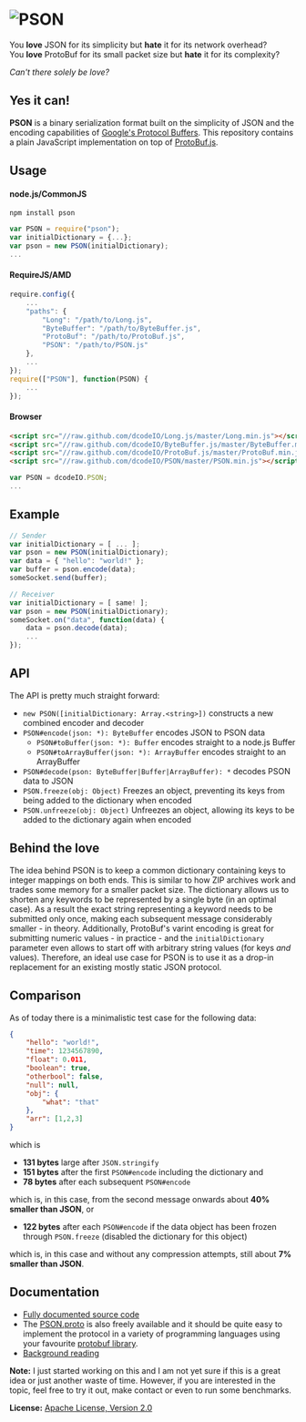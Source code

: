 ![PSON](https://raw.github.com/dcodeIO/PSON/master/PSON.png)
====
You **love** JSON for its simplicity but **hate** it for its network overhead?  
You **love** ProtoBuf for its small packet size but **hate** it for its complexity?

*Can't there solely be love?*

Yes it can!
-----------
**PSON** is a binary serialization format built on the simplicity of JSON and the encoding capabilities of
[Google's Protocol Buffers](https://developers.google.com/protocol-buffers/docs/overview). This repository contains
a plain JavaScript implementation on top of [ProtoBuf.js](https://github.com/dcodeIO/ProtoBuf.js).

Usage
-----

#### node.js/CommonJS

`npm install pson`

```js
var PSON = require("pson");
var initialDictionary = {...};
var pson = new PSON(initialDictionary);
...
```

#### RequireJS/AMD

```js
require.config({
    ...
    "paths": {
        "Long": "/path/to/Long.js",
        "ByteBuffer": "/path/to/ByteBuffer.js",
        "ProtoBuf": "/path/to/ProtoBuf.js",
        "PSON": "/path/to/PSON.js"
    },
    ...
});
require(["PSON"], function(PSON) {
    ...
});
```

#### Browser

```html
<script src="//raw.github.com/dcodeIO/Long.js/master/Long.min.js"></script>
<script src="//raw.github.com/dcodeIO/ByteBuffer.js/master/ByteBuffer.min.js"></script>
<script src="//raw.github.com/dcodeIO/ProtoBuf.js/master/ProtoBuf.min.js"></script>
<script src="//raw.github.com/dcodeIO/PSON/master/PSON.min.js"></script>
```

```js
var PSON = dcodeIO.PSON;
...
```

Example
-------
```js
// Sender
var initialDictionary = [ ... ];
var pson = new PSON(initialDictionary);
var data = { "hello": "world!" };
var buffer = pson.encode(data);
someSocket.send(buffer);
```

```js
// Receiver
var initialDictionary = [ same! ];
var pson = new PSON(initialDictionary);
someSocket.on("data", function(data) {
    data = pson.decode(data);
    ...
});
```

API
---
The API is pretty much straight forward:

* `new PSON([initialDictionary: Array.<string>])` constructs a new combined encoder and decoder
* `PSON#encode(json: *): ByteBuffer` encodes JSON to PSON data
  * `PSON#toBuffer(json: *): Buffer` encodes straight to a node.js Buffer
  * `PSON#toArrayBuffer(json: *): ArrayBuffer` encodes straight to an ArrayBuffer
* `PSON#decode(pson: ByteBuffer|Buffer|ArrayBuffer): *` decodes PSON data to JSON
* `PSON.freeze(obj: Object)` Freezes an object, preventing its keys from being added to the dictionary when encoded
* `PSON.unfreeze(obj: Object)` Unfreezes an object, allowing its keys to be added to the dictionary again when encoded

Behind the love
---------------
The idea behind PSON is to keep a common dictionary containing keys to integer mappings on both ends. This is similar to
how ZIP archives work and trades some memory for a smaller packet size. The dictionary allows us to shorten any keywords
to be represented by a single byte (in an optimal case). As a result the exact string representing a keyword needs to be
submitted only once, making each subsequent message considerably smaller - in theory. Additionally, ProtoBuf's varint
encoding is great for submitting numeric values - in practice - and the `initialDictionary` parameter even allows to
start off with arbitrary string values (for keys _and_ values). Therefore, an ideal use case for PSON is to use it as
a drop-in replacement for an existing mostly static JSON protocol.

Comparison
----------
As of today there is a minimalistic test case for the following data:

```json
{
    "hello": "world!",
    "time": 1234567890,
    "float": 0.011,
    "boolean": true,
    "otherbool": false,
    "null": null,
    "obj": {
        "what": "that"
    },
    "arr": [1,2,3]
}
```

which is

* **131 bytes** large after `JSON.stringify`
* **151 bytes** after the first `PSON#encode` including the dictionary and
* **78 bytes** after each subsequent `PSON#encode`

which is, in this case, from the second message onwards about **40% smaller than JSON**, or

* **122 bytes** after each `PSON#encode` if the data object has been frozen through `PSON.freeze` (disabled the
  dictionary for this object)
  
which is, in this case and without any compression attempts, still about **7% smaller than JSON**.

Documentation
-------------
* [Fully documented source code](https://github.com/dcodeIO/PSON/tree/master/src)
* The [PSON.proto](https://github.com/dcodeIO/PSON/blob/master/src/PSON.proto) is also freely available and it should
  be quite easy to implement the protocol in a variety of programming languages using your favourite
  [protobuf library](http://code.google.com/p/protobuf/wiki/ThirdPartyAddOns).
* [Background reading](https://github.com/dcodeIO/ProtoBuf.js/wiki/ProtoBuf.js-vs-JSON)

**Note:** I just started working on this and I am not yet sure if this is a great idea or just another waste of time.
However, if you are interested in the topic, feel free to try it out, make contact or even to run some benchmarks.

**License:** [Apache License, Version 2.0](http://opensource.org/licenses/Apache-2.0)
